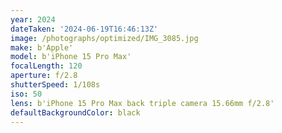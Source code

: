 ```yaml
---
year: 2024
dateTaken: '2024-06-19T16:46:13Z'
image: /photographs/optimized/IMG_3085.jpg
make: b'Apple'
model: b'iPhone 15 Pro Max'
focalLength: 120
aperture: f/2.8
shutterSpeed: 1/108s
iso: 50
lens: b'iPhone 15 Pro Max back triple camera 15.66mm f/2.8'
defaultBackgroundColor: black
---
```

